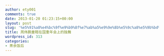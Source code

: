 ```yaml
---
author: ety001
comments: true
date: 2013-01-20 01:23:15+00:00
layout: post
slug: '%e5%91%a8%e4%bc%9f%e9%b9%8f%e7%ab%a5%e9%9e%8b%e5%9c%a8%e5%9b%bd%e9%87%8d%e5%b9%b4%e4%bc%9a%e4%b8%8a%e7%9a%84%e7%8b%ac%e8%88%9e'
title: 周伟鹏童鞋在国重年会上的独舞
wordpress_id: 313
categories:
- 茶余饭后
---
```





